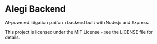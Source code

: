 # Alegi Backend

AI-powered litigation platform backend built with Node.js and Express.

This project is licensed under the MIT License - see the LICENSE file for details.